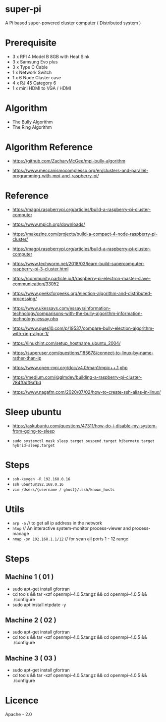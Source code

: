 # super-pi

A Pi based super-powered cluster computer ( Distributed system )

# Prerequisite

- 3 x RPI 4 Model B 8GB with Heat Sink
- 3 x Samsung Evo plus
- 3 x Type C Cable
- 1 x Network Switch
- 1 x 6 Node Cluster case
- 4 x RJ 45 Category 6
- 1 x mini HDMI to VGA / HDMI

# Algorithm

- The Bully Algorithm
- The Ring Algorithm

# Algorithm Reference

- https://github.com/ZacharyMcGee/mpi-bully-algorithm

- https://www.meccanismocomplesso.org/en/clusters-and-parallel-programming-with-mpi-and-raspberry-pi/

# Reference

- https://magpi.raspberrypi.org/articles/build-a-raspberry-pi-cluster-computer

- https://www.mpich.org/downloads/

- https://makezine.com/projects/build-a-compact-4-node-raspberry-pi-cluster/

- https://magpi.raspberrypi.org/articles/build-a-raspberry-pi-cluster-computer

- https://www.techworm.net/2018/03/learn-build-supercomputer-raspberry-pi-3-cluster.html

- https://community.particle.io/t/raspberry-pi-electron-master-slave-communication/33052

- https://www.geeksforgeeks.org/election-algorithm-and-distributed-processing/

- https://www.ukessays.com/essays/information-technology/comparisons-with-the-bully-algorithm-information-technology-essay.php

- https://www.ques10.com/p/19537/compare-bully-election-algorithm-with-ring-algor-1/

- https://linuxhint.com/setup_hostname_ubuntu_2004/

- https://superuser.com/questions/185678/connect-to-linux-by-name-rather-than-ip

- https://www.open-mpi.org/doc/v4.0/man1/mpic++.1.php

- https://medium.com/@glmdev/building-a-raspberry-pi-cluster-784f0df9afbd

- https://www.nagafm.com/2020/07/02/how-to-create-ssh-alias-in-linux/

# Sleep ubuntu

- https://askubuntu.com/questions/47311/how-do-i-disable-my-system-from-going-to-sleep

- `sudo systemctl mask sleep.target suspend.target hibernate.target hybrid-sleep.target`

# Steps

- `ssh-keygen -R 192.168.0.16`
- `ssh ubuntu@192.168.0.16`
- `vim /Users/{username / ghost}/.ssh/known_hosts`

# Utils

- `arp -a` // to get all ip address in the network
- `htop` // An interactive system-monitor process-viewer and process-manage
- `nmap -sn 192.168.1.1/12` // for scan all ports 1 - 12 range

# Steps

## Machine 1 ( 01 )

- sudo apt-get install gfortran
- cd tools && tar -xzf openmpi-4.0.5.tar.gz && cd openmpi-4.0.5 && ./configure
- sudo apt install ntpdate -y

## Machine 2 ( 02 )

- sudo apt-get install gfortran
- cd tools && tar -xzf openmpi-4.0.5.tar.gz && cd openmpi-4.0.5 && ./configure

## Machine 3 ( 03 )

- sudo apt-get install gfortran
- cd tools && tar -xzf openmpi-4.0.5.tar.gz && cd openmpi-4.0.5 && ./configure

# Licence

Apache - 2.0
